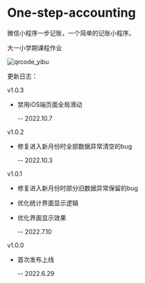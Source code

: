 # One-step-accounting
微信小程序一步记账，一个简单的记账小程序。

大一小学期课程作业

![qrcode_yibu](https://user-images.githubusercontent.com/89489623/183859144-14960260-1e8d-4e18-ac7e-1b12177f4ef3.jpg)

更新日志：

v1.0.3

* 禁用iOS端页面全局滑动

   -- 2022.10.7


v1.0.2

* 修复进入新月份时全部数据异常清空的bug

   -- 2022.10.3


v1.0.1

* 修复进入新月份时部分旧数据异常保留的bug
* 优化统计界面显示逻辑
* 优化界面显示效果

   -- 2022.7.10


v1.0.0

* 首次发布上线

   -- 2022.6.29
